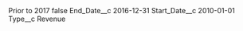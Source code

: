 <?xml version="1.0" encoding="UTF-8"?>
<CustomMetadata xmlns="http://soap.sforce.com/2006/04/metadata" xmlns:xsi="http://www.w3.org/2001/XMLSchema-instance" xmlns:xsd="http://www.w3.org/2001/XMLSchema">
    <label>Prior to 2017</label>
    <protected>false</protected>
    <values>
        <field>End_Date__c</field>
        <value xsi:type="xsd:date">2016-12-31</value>
    </values>
    <values>
        <field>Start_Date__c</field>
        <value xsi:type="xsd:date">2010-01-01</value>
    </values>
    <values>
        <field>Type__c</field>
        <value xsi:type="xsd:string">Revenue</value>
    </values>
</CustomMetadata>
